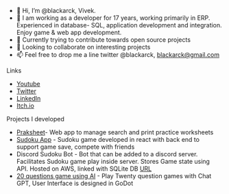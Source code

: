 - 👋 Hi, I’m @blackarck, Vivek.
- 👀 I am working as a developer for 17 years, working primarily in ERP. Experienced in database- SQL, application development and integration. Enjoy game & web app development.
- 🌱 Currently trying to contribute towards open source projects
- 💞️ Looking to collaborate on interesting projects 
- 📫 Feel free to drop me a line twitter @blackarck, blackarck@gmail.com

<!---
blackarck/blackarck is a ✨ special ✨ repository because its `README.md` (this file) appears on your GitHub profile.
You can click the Preview link to take a look at your changes.
--->

Links
- [Youtube](https://www.youtube.com/channel/UC9R0-fL6f_yE9sv7Zkb98CA) 
- [Twitter](https://twitter.com/blackarck)
- [LinkedIn](https://www.linkedin.com/in/viveks620/)
- [Itch.io](https://blackarck.itch.io/)


Projects I developed

- [Praksheet](https://praksheet.com)- Web app to manage search and print practice worksheets
- [Sudoku App](https://sudoku.ioblitz.com) - Sudoku game developed in react with back end to support game save, compete with friends
- Discord Sudoku Bot - Bot that can be added to a discord server. Facilitates Sudoku game play inside server. Stores Game state using API. Hosted on AWS, linked with SQLite DB [URL](https://discord.com/api/oauth2/authorize?client_id=795345587703644180&permissions=2183991392320&scope=bot)
- [20 questions game using AI](https://blackarck.itch.io/twenty-questions-with-ai-chatgpt) - Play Twenty question games with Chat GPT, User Interface is designed in GoDot
